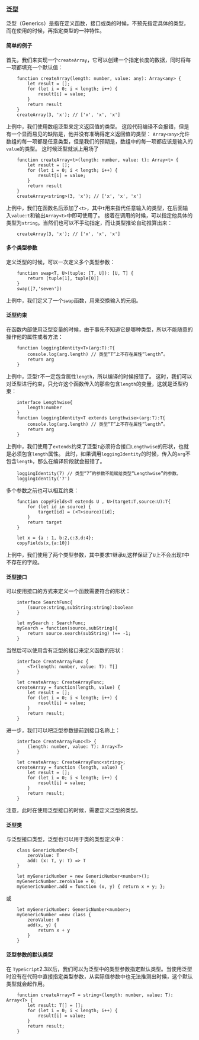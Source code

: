 ### 泛型
泛型（Generics）是指在定义函数，接口或类的时候，不预先指定具体的类型，而在使用的时候，再指定类型的一种特性。
#### 简单的例子
首先，我们来实现一个`createArray`，它可以创建一个指定长度的数据，同时将每一项都填充一个默认值：
```
    function createArray(length: number, value: any): Array<any> {
        let result = [];
        for (let i = 0; i < length; i++) {
            result[i] = value;
        }
        return result
    }
    createArray(3, 'x'); // ['x', 'x', 'x']
```
上例中，我们使用数组泛型来定义返回值的类型。
这段代码编译不会报错，但是有一个显而易见的缺陷是，他并没有准确得定义返回值的类型：
`Array<any>`允许数组的每一项都是任意类型，但是我们的预期是，数组中的每一项都应该是输入的`value`的类型。
这时候泛型就派上用场了
```
    function createArray<t>(length: number, value: t): Array<t> {
        let result = [];
        for (let i = 0; i < length; i++) {
            result[i] = value;
        }
        return result
    }
    createArray<string>(3, 'x'); // ['x', 'x', 'x']
```
上例中，我们在函数名后添加了`<t>`，其中`t`用来指代任意输入的类型，在后面输入`value:t`和输出`Array<t>`中即可使用了。
接着在调用的时候，可以指定他具体的类型为`string`。当然们也可以不手动指定，而让类型推论自动推算出来：
```
    createArray(3, 'x'); // ['x', 'x', 'x']
```
#### 多个类型参数
定义泛型的时候，可以一次定义多个类型参数：
```
    function swap<T, U>(tuple: [T, U]): [U, T] {
        return [tuple[1], tuple[0]]
    }
    swap([7,'seven'])
```
上例中，我们定义了一个`swap`函数，用来交换输入的元组。

#### 泛型约束
在函数内部使用泛型变量的时候，由于事先不知道它是哪种类型，所以不能随意的操作他的属性或者方法：
```
    function loggingIdentity<T>(arg:T):T{
        console.log(arg.length) // 类型“T”上不存在属性“length”。
        return arg
    }
```
上例中，泛型`T`不一定包含属性`length`，所以编译的时候报错了。
这时，我们可以对泛型进行约束，只允许这个函数传入的那些包含`length`的变量，这就是泛型约束：
```
    interface Lengthwise{
        length:number
    }
    function loggingIdentity<T extends Lengthwise>(arg:T):T{
        console.log(arg.length) // 类型“T”上不存在属性“length”。
        return arg
    }
```
上例中，我们使用了`extends`约束了泛型`T`必须符合接口`Lengthwise`的形状，也就是必须包含`length`属性。
此时，如果调用`loggingIdentity`的时候，传入的`arg`不包含`length`，那么在编译阶段就会报错了。
```
    loggingIdentity(7) // 类型“7”的参数不能赋给类型“Lengthwise”的参数。
    loggingIdentity('7') 
```
多个参数之前也可以相互约束：
```
    function copyFields<T extends U , U>(target:T,source:U):T{
        for (let id in source) {
            target[id] = (<T>source)[id];
        }
        return target
    }

    let x = {a : 1, b:2,c:3,d:4};
    copyFields(x,{a:10})
```
上例中，我们使用了两个类型参数，其中要求`T`继承`U`,这样保证了`U`上不会出现`T`中不存在的字段。
#### 泛型接口
可以使用接口的方式来定义一个函数需要符合的形状：
```
    interface SearchFunc{
        (source:string,subString:string):boolean
    }

    let mySearch : SearchFunc;
    mySearch = function(source,subString){
        return source.search(subString) !== -1;
    }
```
当然后可以使用含有泛型的接口来定义函数的形状：
```
    interface CreateArrayFunc {
        <T>(length: number, value: T): T[]
    }

    let createArray: CreateArrayFunc;
    createArray = function(length, value) {
        let result = [];
        for (let i = 0; i < length; i++) {
            result[i] = value;
        }
        return result;
    }
```
进一步，我们可以吧泛型参数提前到接口名称上：
```
    interface CreateArrayFunc<T> {
        (length: number, value: T): Array<T>
    }

    let createArray: CreateArrayFunc<string>;
    createArray = function (length, value) {
        let result = [];
        for (let i = 0; i < length; i++) {
            result[i] = value;
        }
        return result;
    }
```
注意，此时在使用泛型接口的时候，需要定义泛型的类型。
#### 泛型类
与泛型接口类型，泛型也可以用于类的类型定义中：
```
    class GenericNumber<T>{
        zeroValue: T
        add: (x: T, y: T) => T
    }

    let myGenericNumber = new GenericNumber<number>();
    myGenericNumber.zeroValue = 0;
    myGenericNumber.add = function (x, y) { return x + y; };
```
或
```
    let myGenericNumber: GenericNumber<number>;
    myGenericNumber =new class {
        zeroValue: 0
        add(x, y) {
            return x + y
        }
    }
```
#### 泛型参数的默认类型
在 `TypeScript`2.3以后，我们可以为泛型中的类型参数指定默认类型。当使用泛型时没有在代码中直接指定类型参数，从实际值参数中也无法推测出时候，这个默认类型就会起作用。
```
    function createArray<T = string>(length: number, value: T): Array<T> {
        let result: T[] = [];
        for (let i = 0; i < length; i++) {
            result[i] = value;
        }
        return result;
    }
```